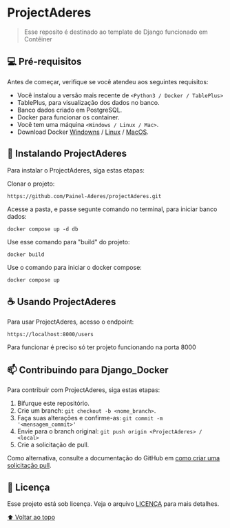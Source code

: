 # ProjectAderes

> Esse reposito é destinado ao template de Django funcionado em Contêiner


## 💻 Pré-requisitos

Antes de começar, verifique se você atendeu aos seguintes requisitos:
<!---Estes são apenas requisitos de exemplo. Adicionar, duplicar ou remover conforme necessário--->
* Você instalou a versão mais recente de `<Python3 / Docker / TablePlus>`
* TablePlus, para visualização dos dados no banco.
* Banco dados criado em PostgreSQL.
* Docker para funcionar os container.
* Você tem uma máquina `<Windows / Linux / Mac>`. 
* Download Docker  [Windowns](https://www.docker.com/products/docker-desktop/) / [Linux](https://docs.docker.com/engine/install/ubuntu/) / [MacOS](https://docs.docker.com/desktop/install/mac-install/).

## 🚀 Instalando ProjectAderes

Para instalar o ProjectAderes, siga estas etapas:

Clonar o projeto:
```
https://github.com/Painel-Aderes/projectAderes.git
```

Acesse a pasta, e passe segunte comando no terminal, para iniciar banco dados:
```
docker compose up -d db
```

Use esse comando para "build" do projeto:
```
docker build 
```

Use o comando para iniciar o docker compose:
```
docker compose up 
```
## ☕ Usando ProjectAderes

Para usar ProjectAderes, acesso o endpoint:

```
https://localhost:8000/users
```

Para funcionar é preciso só ter projeto funcionando na porta 8000

## 📫 Contribuindo para Django_Docker
<!---Se o seu README for longo ou se você tiver algum processo ou etapas específicas que deseja que os contribuidores sigam, considere a criação de um arquivo CONTRIBUTING.md separado--->
Para contribuir com ProjectAderes, siga estas etapas:

1. Bifurque este repositório.
2. Crie um branch: `git checkout -b <nome_branch>`.
3. Faça suas alterações e confirme-as: `git commit -m '<mensagem_commit>'`
4. Envie para o branch original: `git push origin <ProjectAderes> / <local>`
5. Crie a solicitação de pull.

Como alternativa, consulte a documentação do GitHub em [como criar uma solicitação pull](https://help.github.com/en/github/collaborating-with-issues-and-pull-requests/creating-a-pull-request).



## 📝 Licença

Esse projeto está sob licença. Veja o arquivo [LICENÇA](LICENSE.md) para mais detalhes.

[⬆ Voltar ao topo](#nome-do-projeto)<br>
